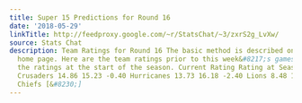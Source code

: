 ```yaml
---
title: Super 15 Predictions for Round 16
date: '2018-05-29'
linkTitle: http://feedproxy.google.com/~r/StatsChat/~3/zxrS2g_LvXw/
source: Stats Chat
description: Team Ratings for Round 16 The basic method is described on my Department
  home page. Here are the team ratings prior to this week&#8217;s games, along with
  the ratings at the start of the season. Current Rating Rating at Season Start Difference
  Crusaders 14.86 15.23 -0.40 Hurricanes 13.73 16.18 -2.40 Lions 8.48 13.81 -5.30
  Chiefs [&#8230;]
---
```

